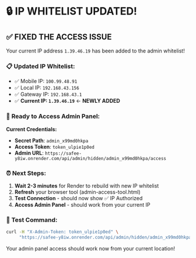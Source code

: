 # 🔒 IP WHITELIST UPDATED! 

## ✅ **FIXED THE ACCESS ISSUE**

Your current IP address `1.39.46.19` has been added to the admin whitelist!

### 📋 **Updated IP Whitelist:**
- ✅ Mobile IP: `100.99.48.91`
- ✅ Local IP: `192.168.43.156`
- ✅ Gateway IP: `192.168.43.1`
- ✅ **Current IP: `1.39.46.19`** ← **NEWLY ADDED**

### 🚀 **Ready to Access Admin Panel:**

**Current Credentials:**
- **Secret Path**: `admin_x99md0hkpa`
- **Access Token**: `token_ulpie1p0ed`
- **Admin URL**: `https://safee-y8iw.onrender.com/api/admin/hidden/admin_x99md0hkpa/access`

### ⏰ **Next Steps:**

1. **Wait 2-3 minutes** for Render to rebuild with new IP whitelist
2. **Refresh** your browser tool (admin-access-tool.html)
3. **Test Connection** - should now show ✅ IP Authorized
4. **Access Admin Panel** - should work from your current IP

### 🔧 **Test Command:**
```bash
curl -H "X-Admin-Token: token_ulpie1p0ed" \
     "https://safee-y8iw.onrender.com/api/admin/hidden/admin_x99md0hkpa/access"
```

Your admin panel access should work now from your current location!
